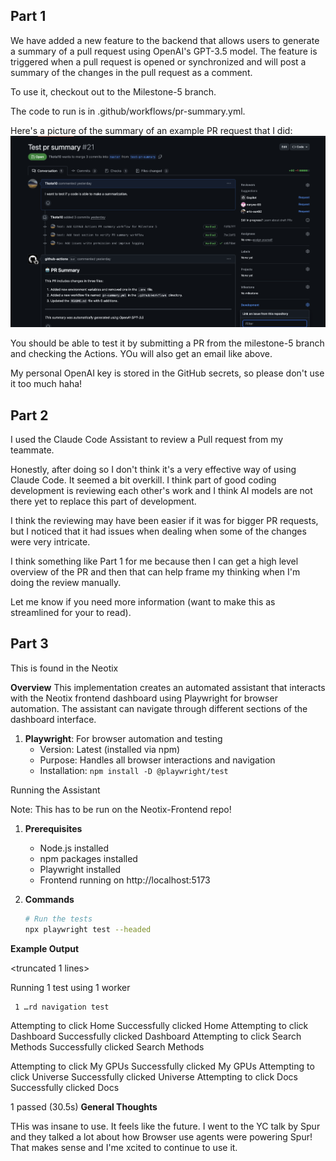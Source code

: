 ## Part 1

We have added a new feature to the backend that allows users to generate a summary of a pull request using OpenAI's GPT-3.5 model. The feature is triggered when a pull request is opened or synchronized and will post a summary of the changes in the pull request as a comment.

To use it, checkout out to the Milestone-5 branch.

The code to run is in .github/workflows/pr-summary.yml.

Here's a picture of the summary of an example PR request that I did:
![PR Summary](PR_Summary.png)

You should be able to test it by submitting a PR from the milestone-5 branch and checking the Actions. YOu will also get an email like above.

My personal OpenAI key is stored in the GitHub secrets, so please don't use it too much haha!

## Part 2

I used the Claude Code Assistant to review a Pull request from my teammate.

Honestly, after doing so I don't think it's a very effective way of using Claude Code. It seemed a bit overkill. I think part of good coding development is reviewing each other's work and I think AI models are not there yet to replace this part of development. 

I think the reviewing may have been easier if it was for bigger PR requests, but I noticed that it had issues when dealing when some of the changes were very intricate. 

I think something like Part 1 for me because then I can get a high level overview of the PR and then that can help frame my thinking when I'm doing the review manually.

Let me know if you need more information (want to make this as streamlined for your to read).

## Part 3

This is found in the Neotix 

**Overview**
This implementation creates an automated assistant that interacts with the Neotix frontend dashboard using Playwright for browser automation. The assistant can navigate through different sections of the dashboard interface.

1. **Playwright**: For browser automation and testing
   - Version: Latest (installed via npm)
   - Purpose: Handles all browser interactions and navigation
   - Installation: `npm install -D @playwright/test`


Running the Assistant

Note: This has to be run on the Neotix-Frontend repo!

1. **Prerequisites**
   - Node.js installed
   - npm packages installed
   - Playwright installed
   - Frontend running on http://localhost:5173

2. **Commands**
   ```bash
   # Run the tests
   npx playwright test --headed
   ```
**Example Output**

<truncated 1 lines>

Running 1 test using 1 worker

     1 …rd navigation test
Attempting to click Home
Successfully clicked Home
Attempting to click Dashboard
Successfully clicked Dashboard
Attempting to click Search Methods
Successfully clicked Search Methods

Attempting to click My GPUs
Successfully clicked My GPUs
Attempting to click Universe
Successfully clicked Universe
Attempting to click Docs
Successfully clicked Docs

  1 passed (30.5s)
**General Thoughts**

THis was insane to use. It feels like the future. I went to the YC talk by Spur and they talked a lot about how Browser use agents were powering Spur! That makes sense and I'me xcited to continue to use it.